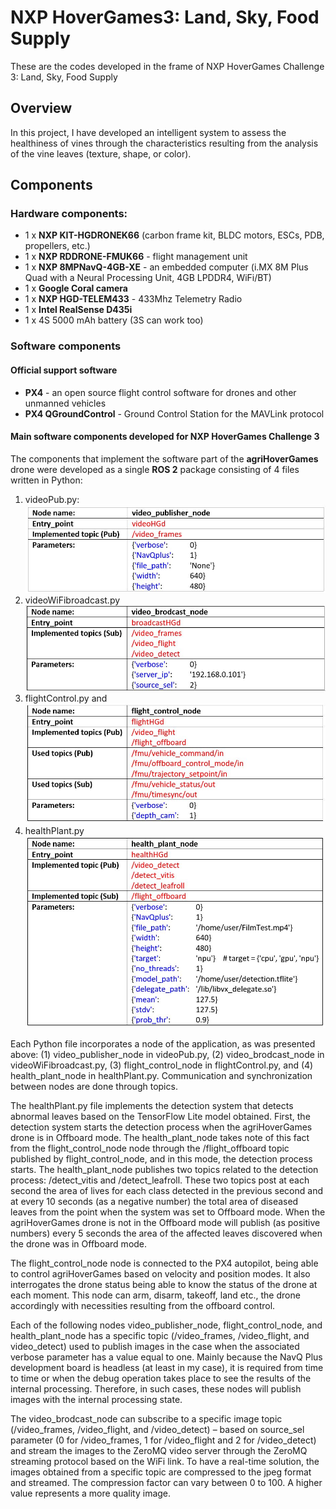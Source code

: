 # NXP HoverGames3: Land, Sky, Food Supply

These are the codes developed in the frame of NXP HoverGames Challenge 3: Land, Sky, Food Supply

## Overview

In this project, I have developed an intelligent system to assess the healthiness of vines through the characteristics resulting from the analysis of the vine leaves (texture, shape, or color). 

## Components

### Hardware components:

- 1 x **NXP KIT-HGDRONEK66** (carbon frame kit, BLDC motors, ESCs, PDB, propellers, etc.)
- 1 x **NXP RDDRONE-FMUK66** - flight management unit
- 1 x **NXP 8MPNavQ-4GB-XE** - an embedded computer (i.MX 8M Plus Quad with a Neural Processing Unit, 4GB LPDDR4, WiFi/BT)
- 1 x **Google Coral camera**
- 1 x **NXP HGD-TELEM433** - 433Mhz Telemetry Radio 
- 1 x **Intel RealSense D435i**
- 1 x 4S 5000 mAh battery (3S can work too)

### Software components

#### Official support software

- **PX4** - an open source flight control software for drones and other unmanned vehicles
- **PX4 QGroundControl** - Ground Control Station for the MAVLink protocol

#### Main software components developed for NXP HoverGames Challenge 3

The components that implement the software part of the **agriHoverGames** drone were developed as a single **ROS 2** package consisting of 4 files written in Python:
1. videoPub.py:
![videoPub.py file info](./Imgs/01_file.JPG)
2. videoWiFibroadcast.py
![videoWiFibroadcast.py file info](./Imgs/02_file.JPG)
3. flightControl.py and
![flightControl.py file info](./Imgs/03_file.JPG)
4. healthPlant.py 
![healthPlant.py file info](./Imgs/04_file.JPG)

Each Python file incorporates a node of the application, as was presented above: (1) video_publisher_node in videoPub.py, (2) video_brodcast_node in videoWiFibroadcast.py, (3) flight_control_node in flightControl.py, and (4)  health_plant_node in healthPlant.py. Communication and synchronization between nodes are done through topics.

The healthPlant.py file implements the detection system that detects abnormal leaves based on the TensorFlow Lite model obtained. First, the detection system starts the detection process when the agriHoverGames drone is in Offboard mode. The health_plant_node takes note of this fact from the flight_control_node node through the /flight_offboard topic published by flight_control_node, and in this mode, the detection process starts. The health_plant_node publishes two topics related to the detection process: /detect_vitis and /detect_leafroll. These two topics post at each second the area of lives for each class detected in the previous second and at every 10 seconds (as a negative number) the total area of diseased leaves from the point when the system was set to Offboard mode. When the agriHoverGames drone is not in the Offboard mode will publish (as positive numbers) every 5 seconds the area of the affected leaves discovered when the drone was in Offboard mode.

The flight_control_node node is connected to the PX4 autopilot, being able to control agriHoverGames based on velocity and position modes. It also interrogates the drone status being able to know the status of the drone at each moment. This node can arm, disarm, takeoff, land etc., the drone accordingly with necessities resulting from the offboard control.

Each of the following nodes video_publisher_node, flight_control_node, and health_plant_node has a specific topic (/video_frames, /video_flight, and video_detect) used to publish images in the case when the associated verbose parameter has a value equal to one. Mainly because the NavQ Plus development board is headless (at least in my case), it is required from time to time or when the debug operation takes place to see the results of the internal processing. Therefore, in such cases, these nodes will publish images with the internal processing state.

The video_brodcast_node can subscribe to a specific image topic (/video_frames, /video_flight, and /video_detect) – based on source_sel parameter (0 for /video_frames, 1 for /video_flight and 2 for /video_detect) and stream the images to the ZeroMQ video server through the ZeroMQ streaming protocol based on the WiFi link. To have a real-time solution, the images obtained from a specific topic are compressed to the jpeg format and streamed. The compression factor can vary between 0 to 100. A higher value represents a more quality image.
